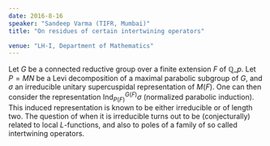 ```yaml
---
date: 2016-8-16
speaker: "Sandeep Varma (TIFR, Mumbai)"
title: "On residues of certain intertwining operators"

venue: "LH-I, Department of Mathematics"
---
```

Let $G$ be a connected reductive group over a finite extension
$F$ of $\mathbb{Q}\_p$. Let $P = MN$ be a Levi decomposition of
a maximal parabolic subgroup of $G$, and $\sigma$ an irreducible unitary
supercuspidal representation of $M(F)$. One can then consider the
representation Ind$_{P(F)}^{G(F)}\sigma$ (normalized parabolic
induction). This induced representation is known to be either irreducible
or of length two. The question of when it is irreducible turns out to be
(conjecturally) related to local $L$-functions, and also to poles of
a family of so called intertwining operators.
